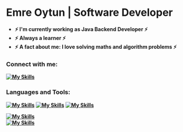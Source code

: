 # <b> Emre Oytun | Software Developer

- ⚡ I'm currently working as **Java Backend Developer** ⚡
- ⚡ Always a learner ⚡
- ⚡ A fact about me: I love solving maths and algorithm problems ⚡

### **Connect with me:**

[![My Skills](https://skillicons.dev/icons?i=linkedin&theme=light)](https://skillicons.dev)
  
### **Languages and Tools:**

[![My Skills](https://skillicons.dev/icons?i=java&theme=light)](https://java.com)
[![My Skills](https://skillicons.dev/icons?i=cpp&theme=light)](https://cplusplus.com/)
[![My Skills](https://skillicons.dev/icons?i=c&theme=light)](https://www.cprogramming.com/)


[![My Skills](https://skillicons.dev/icons?i=spring,redis,maven,postman,postgres,mysql,linux,git,github&theme=light)](https://skillicons.dev) <br>
[![My Skills](https://skillicons.dev/icons?i=idea,vscode,eclipse&theme=light)](https://skillicons.dev)
